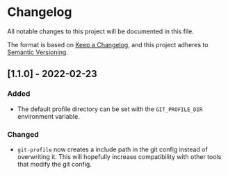 # Changelog
All notable changes to this project will be documented in this file.

The format is based on [Keep a Changelog](https://keepachangelog.com/en/1.0.0/),
and this project adheres to [Semantic Versioning](https://semver.org/spec/v2.0.0.html).

## [1.1.0] - 2022-02-23
### Added
- The default profile directory can be set with the `GIT_PROFILE_DIR` environment variable.

### Changed
- `git-profile` now creates a include path in the git config instead of overwriting it. This will hopefully increase compatibility with other tools that modify the git config.
